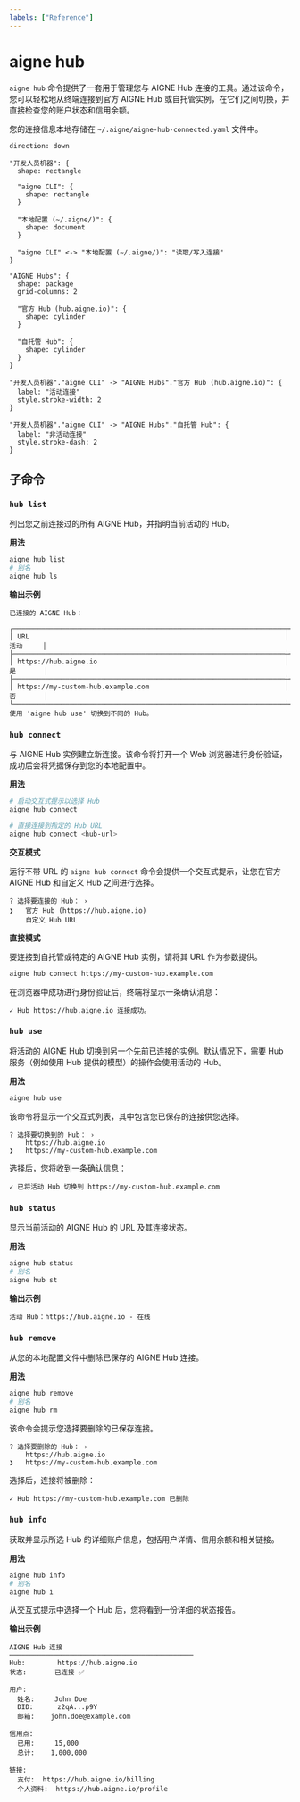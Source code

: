 ```yaml
---
labels: ["Reference"]
---
```


# aigne hub

`aigne hub` 命令提供了一套用于管理您与 AIGNE Hub 连接的工具。通过该命令，您可以轻松地从终端连接到官方 AIGNE Hub 或自托管实例，在它们之间切换，并直接检查您的账户状态和信用余额。

您的连接信息本地存储在 `~/.aigne/aigne-hub-connected.yaml` 文件中。

```d2
direction: down

"开发人员机器": {
  shape: rectangle

  "aigne CLI": {
    shape: rectangle
  }

  "本地配置 (~/.aigne/)": {
    shape: document
  }

  "aigne CLI" <-> "本地配置 (~/.aigne/)": "读取/写入连接"
}

"AIGNE Hubs": {
  shape: package
  grid-columns: 2

  "官方 Hub (hub.aigne.io)": {
    shape: cylinder
  }

  "自托管 Hub": {
    shape: cylinder
  }
}

"开发人员机器"."aigne CLI" -> "AIGNE Hubs"."官方 Hub (hub.aigne.io)": {
  label: "活动连接"
  style.stroke-width: 2
}

"开发人员机器"."aigne CLI" -> "AIGNE Hubs"."自托管 Hub": {
  label: "非活动连接"
  style.stroke-dash: 2
}
```

## 子命令

### `hub list`

列出您之前连接过的所有 AIGNE Hub，并指明当前活动的 Hub。

**用法**

```bash
aigne hub list
# 别名
aigne hub ls
```

**输出示例**

```text
已连接的 AIGNE Hub：

┌────────────────────────────────────────────────────────────────────┬──────────┐
│ URL                                                                │ 活动     │
├────────────────────────────────────────────────────────────────────┼──────────┤
│ https://hub.aigne.io                                               │ 是       │
├────────────────────────────────────────────────────────────────────┼──────────┤
│ https://my-custom-hub.example.com                                  │ 否       │
└────────────────────────────────────────────────────────────────────┴──────────┘
使用 'aigne hub use' 切换到不同的 Hub。
```

### `hub connect`

与 AIGNE Hub 实例建立新连接。该命令将打开一个 Web 浏览器进行身份验证，成功后会将凭据保存到您的本地配置中。

**用法**

```bash
# 启动交互式提示以选择 Hub
aigne hub connect

# 直接连接到指定的 Hub URL
aigne hub connect <hub-url>
```

**交互模式**

运行不带 URL 的 `aigne hub connect` 命令会提供一个交互式提示，让您在官方 AIGNE Hub 和自定义 Hub 之间进行选择。

```text
? 选择要连接的 Hub： › 
❯   官方 Hub (https://hub.aigne.io)
    自定义 Hub URL
```

**直接模式**

要连接到自托管或特定的 AIGNE Hub 实例，请将其 URL 作为参数提供。

```bash
aigne hub connect https://my-custom-hub.example.com
```

在浏览器中成功进行身份验证后，终端将显示一条确认消息：

```text
✓ Hub https://hub.aigne.io 连接成功。
```

### `hub use`

将活动的 AIGNE Hub 切换到另一个先前已连接的实例。默认情况下，需要 Hub 服务（例如使用 Hub 提供的模型）的操作会使用活动的 Hub。

**用法**

```bash
aigne hub use
```

该命令将显示一个交互式列表，其中包含您已保存的连接供您选择。

```text
? 选择要切换到的 Hub： › 
    https://hub.aigne.io
❯   https://my-custom-hub.example.com
```

选择后，您将收到一条确认信息：

```text
✓ 已将活动 Hub 切换到 https://my-custom-hub.example.com
```

### `hub status`

显示当前活动的 AIGNE Hub 的 URL 及其连接状态。

**用法**

```bash
aigne hub status
# 别名
aigne hub st
```

**输出示例**

```text
活动 Hub：https://hub.aigne.io - 在线
```

### `hub remove`

从您的本地配置文件中删除已保存的 AIGNE Hub 连接。

**用法**

```bash
aigne hub remove
# 别名
aigne hub rm
```

该命令会提示您选择要删除的已保存连接。

```text
? 选择要删除的 Hub： › 
    https://hub.aigne.io
❯   https://my-custom-hub.example.com
```

选择后，连接将被删除：

```text
✓ Hub https://my-custom-hub.example.com 已删除
```

### `hub info`

获取并显示所选 Hub 的详细账户信息，包括用户详情、信用余额和相关链接。

**用法**

```bash
aigne hub info
# 别名
aigne hub i
```

从交互式提示中选择一个 Hub 后，您将看到一份详细的状态报告。

**输出示例**

```text
AIGNE Hub 连接
──────────────────────────────────────────────
Hub:        https://hub.aigne.io
状态:       已连接 ✅

用户:
  姓名:     John Doe
  DID:      z2qA...p9Y
  邮箱:    john.doe@example.com

信用点:
  已用:     15,000
  总计:    1,000,000

链接:
  支付:  https://hub.aigne.io/billing
  个人资料:  https://hub.aigne.io/profile
```